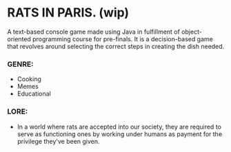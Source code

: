 # RATS IN PARIS. (wip)
A text-based console game made using Java in fulfillment of object-oriented programming course for pre-finals. It is a decision-based game that revolves around selecting the correct steps in creating the dish needed.

### GENRE:
- Cooking
- Memes
- Educational

### LORE:
- In a world where rats are accepted into our society, they are required to serve as functioning ones by working under humans as payment for the privilege they've been given.
